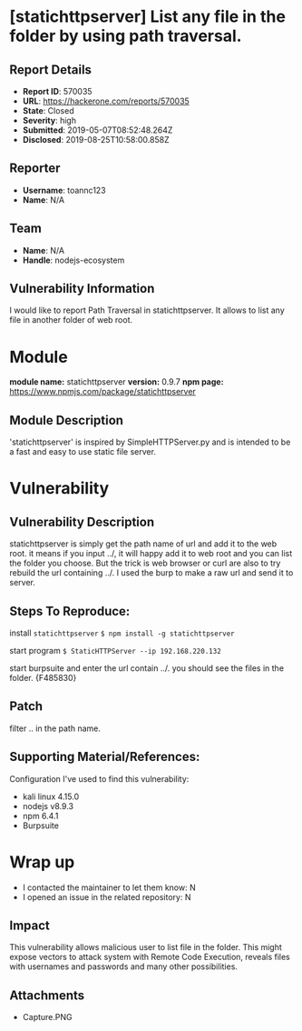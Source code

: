 # [statichttpserver] List any file in the folder by using path traversal.

## Report Details
- **Report ID**: 570035
- **URL**: https://hackerone.com/reports/570035
- **State**: Closed
- **Severity**: high
- **Submitted**: 2019-05-07T08:52:48.264Z
- **Disclosed**: 2019-08-25T10:58:00.858Z

## Reporter
- **Username**: toannc123
- **Name**: N/A

## Team
- **Name**: N/A
- **Handle**: nodejs-ecosystem

## Vulnerability Information
I would like to report Path Traversal in statichttpserver. It allows to list any file in another folder of web root.

# Module

**module name:** statichttpserver
**version:** 0.9.7
**npm page:** https://www.npmjs.com/package/statichttpserver

## Module Description

'statichttpserver' is inspired by SimpleHTTPServer.py and is intended to be a fast and easy to use static file server.

# Vulnerability

## Vulnerability Description

statichttpserver is simply get the path name of url and add it to the web root. it means if you input ../, it will happy add it to web root and you can list the folder you choose. But the trick is web browser or curl are also to try rebuild the url containing ../. I used the burp to make a raw url and send it to server.

## Steps To Reproduce:

install `statichttpserver`
`$ npm install -g statichttpserver`

start program
`$ StaticHTTPServer --ip 192.168.220.132`

start burpsuite and enter the url contain ../. you should see the files in the folder.
{F485830}

## Patch

filter .. in the path name.

## Supporting Material/References:

Configuration I've used to find this vulnerability:

- kali linux 4.15.0
- nodejs v8.9.3
- npm 6.4.1
- Burpsuite

# Wrap up

- I contacted the maintainer to let them know: N
- I opened an issue in the related repository: N

## Impact

This vulnerability allows malicious user to list file in the folder. This might expose vectors to attack system with Remote Code Execution, reveals files with usernames and passwords and many other possibilities.

## Attachments
- Capture.PNG
